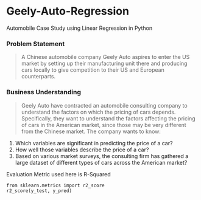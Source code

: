 # Geely-Auto-Regression
Automobile Case Study using Linear Regression in Python

### Problem Statement
> A Chinese automobile company Geely Auto aspires to enter the US market by setting up their manufacturing unit there and producing cars locally to give competition to their US and European counterparts.

### Business Understanding
> Geely Auto have contracted an automobile consulting company to understand the factors on which the pricing of cars depends. Specifically, they want to understand the factors affecting the pricing of cars in the American market, since those may be very different from the Chinese market. The company wants to know:
1. Which variables are significant in predicting the price of a car?
2. How well those variables describe the price of a car?
3. Based on various market surveys, the consulting firm has gathered a large dataset of different types of cars across the American market?

Evaluation Metric used here is R-Squared

`from sklearn.metrics import r2_score`<br>
`r2_score(y_test, y_pred)`
